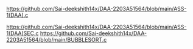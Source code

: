 https://github.com/Sai-deekshith14x/DAA-2203A51564/blob/main/ASS-1(DAA).c

https://github.com/Sai-deekshith14x/DAA-2203A51564/blob/main/ASS-1(DAA)SEC.c
https://github.com/Sai-deekshith14x/DAA-2203A51564/blob/main/BUBBLESORT.c
